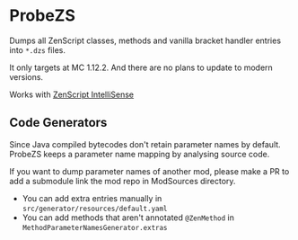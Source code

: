 # ProbeZS

Dumps all ZenScript classes, methods and vanilla bracket handler entries into `*.dzs` files.

It only targets at MC 1.12.2. And there are no plans to update to modern versions.

Works with [ZenScript IntelliSense](https://marketplace.visualstudio.com/items?itemName=raylras.zenscript-intelli-sense)

## Code Generators

Since Java compiled bytecodes don't retain parameter names by default. ProbeZS keeps a parameter name mapping by analysing source code.

If you want to dump parameter names of another mod, please make a PR to add a submodule link the mod repo in ModSources directory.

* You can add extra entries manually in `src/generator/resources/default.yaml`
* You can add methods that aren't annotated `@ZenMethod` in `MethodParameterNamesGenerator.extras`

